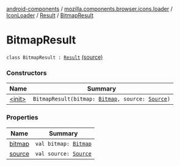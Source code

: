 [android-components](../../../../index.md) / [mozilla.components.browser.icons.loader](../../../index.md) / [IconLoader](../../index.md) / [Result](../index.md) / [BitmapResult](./index.md)

# BitmapResult

`class BitmapResult : `[`Result`](../index.md) [(source)](https://github.com/mozilla-mobile/android-components/blob/master/components/browser/icons/src/main/java/mozilla/components/browser/icons/loader/IconLoader.kt#L24)

### Constructors

| Name | Summary |
|---|---|
| [&lt;init&gt;](-init-.md) | `BitmapResult(bitmap: `[`Bitmap`](https://developer.android.com/reference/android/graphics/Bitmap.html)`, source: `[`Source`](../../../../mozilla.components.browser.icons/-icon/-source/index.md)`)` |

### Properties

| Name | Summary |
|---|---|
| [bitmap](bitmap.md) | `val bitmap: `[`Bitmap`](https://developer.android.com/reference/android/graphics/Bitmap.html) |
| [source](source.md) | `val source: `[`Source`](../../../../mozilla.components.browser.icons/-icon/-source/index.md) |
